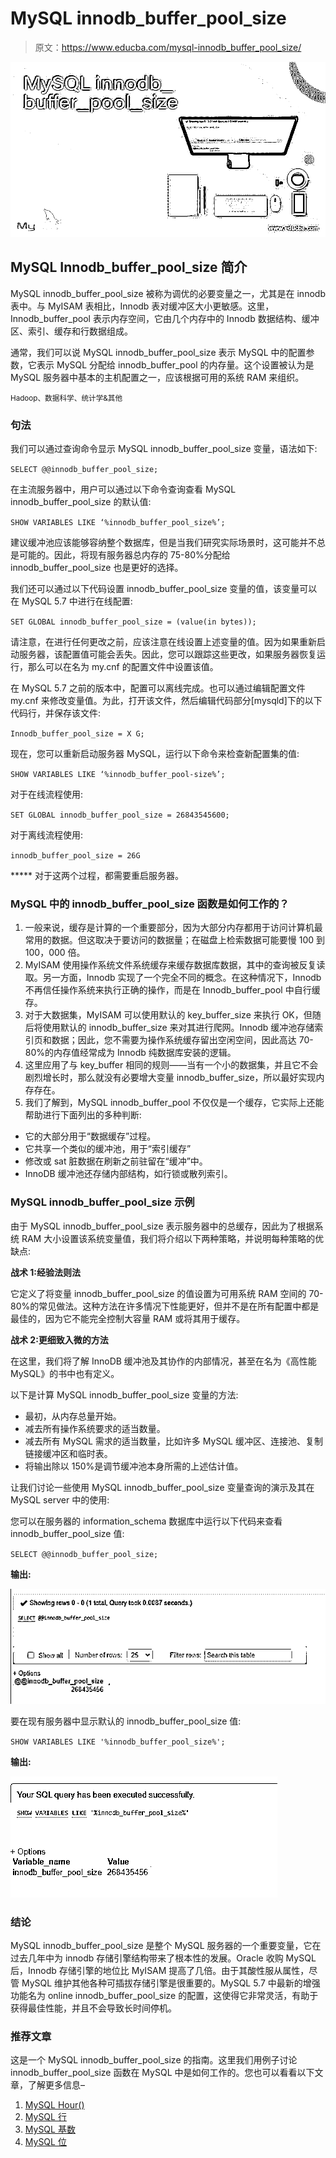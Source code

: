 # MySQL innodb_buffer_pool_size

> 原文：<https://www.educba.com/mysql-innodb_buffer_pool_size/>

![MySQL innodb_buffer_pool_size](img/d4fb35556578db47fbc5db0da844c4a4.png)



## MySQL Innodb_buffer_pool_size 简介

MySQL innodb_buffer_pool_size 被称为调优的必要变量之一，尤其是在 innodb 表中。与 MyISAM 表相比，Innodb 表对缓冲区大小更敏感。这里，Innodb_buffer_pool 表示内存空间，它由几个内存中的 Innodb 数据结构、缓冲区、索引、缓存和行数据组成。

通常，我们可以说 MySQL innodb_buffer_pool_size 表示 MySQL 中的配置参数，它表示 MySQL 分配给 innodb_buffer_pool 的内存量。这个设置被认为是 MySQL 服务器中基本的主机配置之一，应该根据可用的系统 RAM 来组织。

<small>Hadoop、数据科学、统计学&其他</small>

### 句法

我们可以通过查询命令显示 MySQL innodb_buffer_pool_size 变量，语法如下:

`SELECT @@innodb_buffer_pool_size;`

在主流服务器中，用户可以通过以下命令查询查看 MySQL innodb_buffer_pool_size 的默认值:

`SHOW VARIABLES LIKE ‘%innodb_buffer_pool_size%’;`

建议缓冲池应该能够容纳整个数据库，但是当我们研究实际场景时，这可能并不总是可能的。因此，将现有服务器总内存的 75-80%分配给 innodb_buffer_pool_size 也是更好的选择。

我们还可以通过以下代码设置 innodb_buffer_pool_size 变量的值，该变量可以在 MySQL 5.7 中进行在线配置:

`SET GLOBAL innodb_buffer_pool_size = (value(in bytes));`

请注意，在进行任何更改之前，应该注意在线设置上述变量的值。因为如果重新启动服务器，该配置值可能会丢失。因此，您可以跟踪这些更改，如果服务器恢复运行，那么可以在名为 my.cnf 的配置文件中设置该值。

在 MySQL 5.7 之前的版本中，配置可以离线完成。也可以通过编辑配置文件 my.cnf 来修改变量值。为此，打开该文件，然后编辑代码部分[mysqld]下的以下代码行，并保存该文件:

`Innodb_buffer_pool_size = X G;`

现在，您可以重新启动服务器 MySQL，运行以下命令来检查新配置集的值:

`SHOW VARIABLES LIKE ‘%innodb_buffer_pool-size%’;`

对于在线流程使用:

`SET GLOBAL innodb_buffer_pool_size = 26843545600;`

对于离线流程使用:

`innodb_buffer_pool_size = 26G`

***** 对于这两个过程，都需要重启服务器。

### MySQL 中的 innodb_buffer_pool_size 函数是如何工作的？

1.  一般来说，缓存是计算的一个重要部分，因为大部分内存都用于访问计算机最常用的数据。但这取决于要访问的数据量；在磁盘上检索数据可能要慢 100 到 100，000 倍。
2.  MyISAM 使用操作系统文件系统缓存来缓存数据库数据，其中的查询被反复读取。另一方面，Innodb 实现了一个完全不同的概念。在这种情况下，Innodb 不再信任操作系统来执行正确的操作，而是在 Innodb_buffer_pool 中自行缓存。
3.  对于大数据集，MyISAM 可以使用默认的 key_buffer_size 来执行 OK，但随后将使用默认的 innodb_buffer_size 来对其进行爬网。Innodb 缓冲池存储索引页和数据；因此，您不需要为操作系统缓存留出空闲空间，因此高达 70-80%的内存值经常成为 Innodb 纯数据库安装的逻辑。
4.  这里应用了与 key_buffer 相同的规则——当有一个小的数据集，并且它不会剧烈增长时，那么就没有必要增大变量 innodb_buffer_size，所以最好实现内存存在。
5.  我们了解到，MySQL innodb_buffer_pool 不仅仅是一个缓存，它实际上还能帮助进行下面列出的多种判断:

*   它的大部分用于“数据缓存”过程。
*   它共享一个类似的缓冲池，用于“索引缓存”
*   修改或 sat 脏数据在刷新之前驻留在“缓冲”中。
*   InnoDB 缓冲池还存储内部结构，如行锁或散列索引。

### MySQL innodb_buffer_pool_size 示例

由于 MySQL innodb_buffer_pool_size 表示服务器中的总缓存，因此为了根据系统 RAM 大小设置该系统变量值，我们将介绍以下两种策略，并说明每种策略的优缺点:

**战术 1:经验法则法**

它定义了将变量 innodb_buffer_pool_size 的值设置为可用系统 RAM 空间的 70-80%的常见做法。这种方法在许多情况下性能更好，但并不是在所有配置中都是最佳的，因为它不能完全控制大容量 RAM 或将其用于缓存。

**战术 2:更细致入微的方法**

在这里，我们将了解 InnoDB 缓冲池及其协作的内部情况，甚至在名为《高性能 MySQL》的书中也有定义。

以下是计算 MySQL innodb_buffer_pool_size 变量的方法:

*   最初，从内存总量开始。
*   减去所有操作系统要求的适当数量。
*   减去所有 MySQL 需求的适当数量，比如许多 MySQL 缓冲区、连接池、复制链接缓冲区和临时表。
*   将输出除以 150%是调节缓冲池本身所需的上述估计值。

让我们讨论一些使用 MySQL innodb_buffer_pool_size 变量查询的演示及其在 MySQL server 中的使用:

您可以在服务器的 information_schema 数据库中运行以下代码来查看 innodb_buffer_pool_size 值:

`SELECT @@innodb_buffer_pool_size;`

**输出:**

![MySQL innodb_buffer_pool_size output 1](img/9367c77bdef5c9683548d8543747667d.png)



要在现有服务器中显示默认的 innodb_buffer_pool_size 值:

`SHOW VARIABLES LIKE '%innodb_buffer_pool_size%';`

**输出:**

![MySQL innodb_buffer_pool_size output 2](img/4de9f6a07dd3d7c7cfb7260527c9da92.png)



### 结论

MySQL innodb_buffer_pool_size 是整个 MySQL 服务器的一个重要变量，它在过去几年中为 innodb 存储引擎结构带来了根本性的发展。Oracle 收购 MySQL 后，Innodb 存储引擎的地位比 MyISAM 提高了几倍。由于其酸性服从属性，尽管 MySQL 维护其他各种可插拔存储引擎是很重要的。MySQL 5.7 中最新的增强功能名为 online innodb_buffer_pool_size 的配置，这使得它非常灵活，有助于获得最佳性能，并且不会导致长时间停机。

### 推荐文章

这是一个 MySQL innodb_buffer_pool_size 的指南。这里我们用例子讨论 innodb_buffer_pool_size 函数在 MySQL 中是如何工作的。您也可以看看以下文章，了解更多信息–

1.  [MySQL Hour()](https://www.educba.com/mysql-hour/)
2.  [MySQL 行](https://www.educba.com/mysql-row/)
3.  [MySQL 基数](https://www.educba.com/mysql-cardinality/)
4.  [MySQL 位](https://www.educba.com/mysql-bit/)






